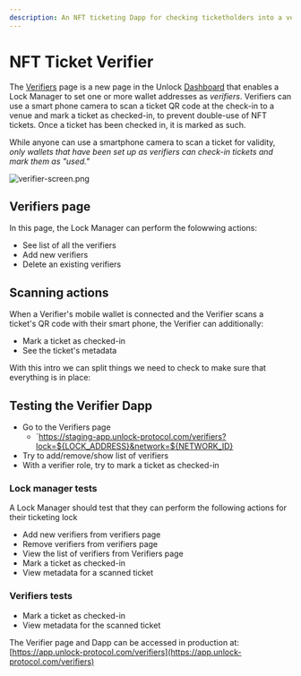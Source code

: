 ```yaml
---
description: An NFT ticketing Dapp for checking ticketholders into a venue at an event.
---
```


# NFT Ticket Verifier

The [Verifiers](https://app.unlock-protocol.com/verifiers) page is a new page in the Unlock [Dashboard](/basics/new-to-unlock/deploying-a-lock) that enables a Lock Manager to set one or more wallet addresses as *verifiers*. Verifiers can use a smart phone camera to scan a ticket QR code at the check-in to a venue and mark a ticket as checked-in, to prevent double-use of NFT tickets. Once a ticket has been checked in, it is marked as such. 

While anyone can use a smartphone camera to scan a ticket for validity, *only wallets that have been set up as verifiers can check-in tickets and mark them as "used."*

![verifier-screen.png](/img/more/verifier-screen.png)

## Verifiers page

In this page, the Lock Manager can perform the folowwing actions: 

- See list of all the verifiers
- Add new verifiers
- Delete an existing verifiers

## Scanning actions

When a Verifier's mobile wallet is connected and the Verifier scans a ticket's QR code with their smart phone, the Verifier can additionally:

- Mark a ticket as checked-in
- See the ticket's metadata

With this intro we can split things we need to check to make sure that everything is in place:

## Testing the Verifier Dapp

- Go to the Verifiers page
    - `https://staging-app.unlock-protocol.com/verifiers?lock=${LOCK_ADDRESS}&network=${NETWORK_ID}
- Try to add/remove/show list of verifiers
- With a verifier role, try to mark a ticket as checked-in

### Lock manager tests

A Lock Manager should test that they can perform the following actions for their ticketing lock
- Add new verifiers from verifiers page
- Remove verifiers from verifiers page
- View the list of verifiers from Verifiers page
- Mark a ticket as checked-in
- View metadata for a scanned ticket

### Verifiers tests

- Mark a ticket as checked-in
- View metadata for the scanned ticket

The Verifier page and Dapp can be accessed in production at:
[https://app.unlock-protocol.com/verifiers](https://app.unlock-protocol.com/verifiers)
